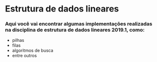# Estrutura de dados lineares

### Aqui você vai encontrar algumas implementações realizadas na disciplina de estrutura de dados lineares 2019.1, como:

* pilhas
* filas
* algoritmos de busca
* entre outros
